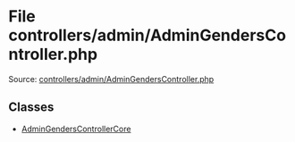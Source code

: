 File controllers/admin/AdminGendersController.php
=========
Source: [controllers/admin/AdminGendersController.php](https://github.com/PrestaShop/PrestaShop/blob/1.6.1.1/controllers/admin/AdminGendersController.php)


Classes
-------

* [AdminGendersControllerCore](class.AdminGendersControllerCore.md)

